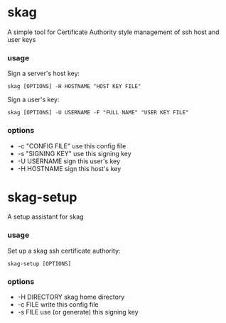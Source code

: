 skag
====

A simple tool for Certificate Authority style management of ssh host and user keys

### usage ###

Sign a server's host key:

    skag [OPTIONS] -H HOSTNAME "HOST KEY FILE"

Sign a user's key:

    skag [OPTIONS] -U USERNAME -F "FULL NAME" "USER KEY FILE"

### options ###

* -c "CONFIG FILE"     use this config file
* -s "SIGNING KEY"     use this signing key
* -U USERNAME          sign this user's key
* -H HOSTNAME          sign this host's key


skag-setup
==========

A setup assistant for skag

### usage ###

Set up a skag ssh certificate authority:

    skag-setup [OPTIONS]

### options ###

* -H DIRECTORY     skag home directory
* -c FILE          write this config file
* -s FILE          use (or generate) this signing key
